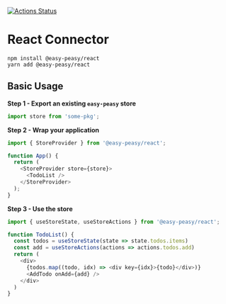[![Actions Status](https://github.com/CyriacBr/easy-peasy-packages/workflows/build%20%26%20test/badge.svg)](https://github.com/CyriacBr/easy-peasy-packages/actions)

# React Connector

```
npm install @easy-peasy/react
yarn add @easy-peasy/react
```  

## Basic Usage

**Step 1 - Export an existing `easy-peasy` store**

```js
import store from 'some-pkg';
```

**Step 2 - Wrap your application**

```js
import { StoreProvider } from '@easy-peasy/react';

function App() {
  return (
    <StoreProvider store={store}>
      <TodoList />
    </StoreProvider>
  );
}
```

**Step 3 - Use the store**

```js
import { useStoreState, useStoreActions } from '@easy-peasy/react';

function TodoList() {
  const todos = useStoreState(state => state.todos.items)
  const add = useStoreActions(actions => actions.todos.add)
  return (
    <div>
      {todos.map((todo, idx) => <div key={idx}>{todo}</div>)}
      <AddTodo onAdd={add} />
    </div>
  )
}
```